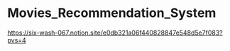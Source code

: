# Movies_Recommendation_System
https://six-wash-067.notion.site/e0db321a06f440828847e548d5e7f083?pvs=4
